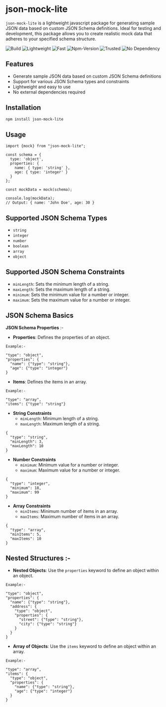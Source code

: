 # json-mock-lite

`json-mock-lite` is a lightweight javascript package for generating sample JSON data based on custom JSON Schema definitions. Ideal for testing and development, this package allows you to create realistic mock data that adheres to your specified schema structure.

![Build](https://img.shields.io/github/actions/workflow/status/ashishcumar/json-mock-lite/publish.yml)
![Lightweight](https://img.shields.io/badge/lightweight-12kb-green)
![Fast](https://img.shields.io/badge/fast-12kb-blue)
![Npm-Version](https://img.shields.io/npm/v/json-mock-lite.svg)
![Trusted](https://img.shields.io/badge/trusted-1kb-orange)
![No Dependency](https://img.shields.io/badge/dependencies-none-brightgreen)

## Features

* Generate sample JSON data based on custom JSON Schema definitions
* Support for various JSON Schema types and constraints
* Lightweight and easy to use
* No external dependencies required

## Installation

```bash
npm install json-mock-lite
```

## Usage

```
import {mock} from "json-mock-lite";

const schema = {
  type: 'object',
  properties: {
    name: { type: 'string' },
    age: { type: 'integer' }
  }
};

const mockData = mock(schema);

console.log(mockData);
// Output: { name: 'John Doe', age: 30 }
```


## Supported JSON Schema Types
- `string`
- `integer`
- `number`
- `boolean`
- `array`
- `object`

## Supported JSON Schema Constraints
- `minLength`: Sets the minimum length of a string.
- `maxLength`: Sets the maximum length of a string.
- `minimum`: Sets the minimum value for a number or integer.
- `maximum`: Sets the maximum value for a number or integer.

## JSON Schema Basics

**JSON Schema Properties** :-

- **Properties**: Defines the properties of an object.
```
Example:-

"type": "object",
"properties": {
  "name": {"type": "string"},
  "age": {"type": "integer"}
}
```
- **Items**: Defines the items in an array.

```
Example:-

"type": "array",
"items": {"type": "string"}
```

- **String Constraints**
    - `minLength`: Minimum length of a string.
    - `maxLength`: Maximum length of a string.

```
{
  "type": "string",
  "minLength": 3,
  "maxLength": 10
}
```

- **Number Constraints**
   - `minimum`: Minimum value for a number or integer.
   - `maximum`: Maximum value for a number or integer.

```
{
  "type": "integer",
  "minimum": 18,
  "maximum": 99
}
```

- **Array Constraints**
  - `minItems`: Minimum number of items in an array.
  - `maxItems`: Maximum number of items in an array.

```
{
  "type": "array",
  "minItems": 5,
  "maxItems": 10
}
```

## Nested Structures :-

- **Nested Objects**: Use the `properties` keyword to define an object within an object.
```
Example:-

"type": "object",
"properties": {
  "name": {"type": "string"},
  "address": {
    "type": "object",
    "properties": {
      "street": {"type": "string"},
      "city": {"type": "string"}
    }
  }
}
```
- **Array of Objects**: Use the `items` keyword to define an object within an array.

```
Example:-

"type": "array",
"items": {
  "type": "object",
  "properties": {
    "name": {"type": "string"},
    "age": {"type": "integer"}
  }
}
```
